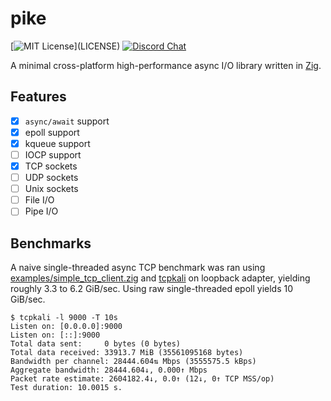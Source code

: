 # pike

[![MIT License](https://img.shields.io/apm/l/atomic-design-ui.svg?)](LICENSE)
[![Discord Chat](https://img.shields.io/discord/697002823123992617)](https://discord.gg/HZEbkeQ)

A minimal cross-platform high-performance async I/O library written in [Zig](https://ziglang.org).

## Features

- [x] `async/await` support
- [x] epoll support
- [x] kqueue support 
- [ ] IOCP support
- [x] TCP sockets
- [ ] UDP sockets
- [ ] Unix sockets
- [ ] File I/O
- [ ] Pipe I/O

## Benchmarks

A naive single-threaded async TCP benchmark was ran using [examples/simple_tcp_client.zig](examples/simple_tcp_client.zig) and [tcpkali](https://github.com/satori-com/tcpkali) on loopback adapter, yielding roughly 3.3 to 6.2 GiB/sec. Using raw single-threaded epoll yields 10 GiB/sec.

```
$ tcpkali -l 9000 -T 10s
Listen on: [0.0.0.0]:9000
Listen on: [::]:9000
Total data sent:     0 bytes (0 bytes)
Total data received: 33913.7 MiB (35561095168 bytes)
Bandwidth per channel: 28444.604⇅ Mbps (3555575.5 kBps)
Aggregate bandwidth: 28444.604↓, 0.000↑ Mbps
Packet rate estimate: 2604182.4↓, 0.0↑ (12↓, 0↑ TCP MSS/op)
Test duration: 10.0015 s.
```